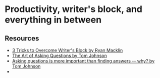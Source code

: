 

# Productivity, writer's block, and everything in between

## Resources
- [3 Tricks to Overcome Writer's Block by Ryan Macklin](https://thegooddocsproject.dev/blog/3-tricks-to-overcome-writers-block/?utm_campaign=Everything%20Technical%20Writing%20Newsletter&utm_medium=email&utm_source=Revue%20newsletter)
- [The Art of Asking Questions by Tom Johnson](https://idratherbewriting.com/2010/02/17/the-art-of-asking-questions/)
- [Asking questions is more important than finding answers -- why? by Tom Johnson](https://idratherbewriting.com/2012/04/27/asking-questions-is-more-important-than-finding-answers-why/)
- 
